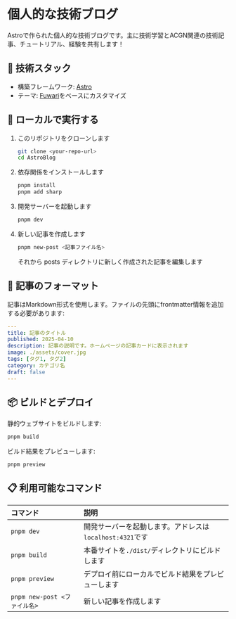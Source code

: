 # 個人的な技術ブログ

Astroで作られた個人的な技術ブログです。主に技術学習とACGN関連の技術記事、チュートリアル、経験を共有します！

## 🔧 技術スタック

- 構築フレームワーク: [Astro](https://astro.build)
- テーマ: [Fuwari](https://github.com/saicaca/fuwari)をベースにカスタマイズ

## 🚀 ローカルで実行する

1. このリポジトリをクローンします

   ```bash
   git clone <your-repo-url>
   cd AstroBlog
   ```

2. 依存関係をインストールします

   ```bash
   pnpm install
   pnpm add sharp
   ```

3. 開発サーバーを起動します

   ```bash
   pnpm dev
   ```

4. 新しい記事を作成します

   ```bash
   pnpm new-post <記事ファイル名>
   ```

   それから posts ディレクトリに新しく作成された記事を編集します

## 📝 記事のフォーマット

記事はMarkdown形式を使用します。ファイルの先頭にfrontmatter情報を追加する必要があります:

```yaml
---
title: 記事のタイトル
published: 2025-04-10
description: 記事の説明です。ホームページの記事カードに表示されます
image: ./assets/cover.jpg
tags: [タグ1, タグ2]
category: カテゴリ名
draft: false
---
```

## 📦 ビルドとデプロイ

静的ウェブサイトをビルドします:

```bash
pnpm build
```

ビルド結果をプレビューします:

```bash
pnpm preview
```

## 📋 利用可能なコマンド

| コマンド                  | 説明                                          |
|:-------------------------|:---------------------------------------------|
| `pnpm dev`               | 開発サーバーを起動します。アドレスは`localhost:4321`です |
| `pnpm build`             | 本番サイトを`./dist/`ディレクトリにビルドします        |
| `pnpm preview`           | デプロイ前にローカルでビルド結果をプレビューします            |
| `pnpm new-post <ファイル名>` | 新しい記事を作成します                              |
